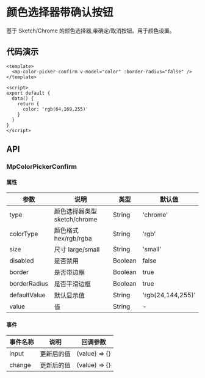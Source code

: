 # 颜色选择器带确认按钮

基于 Sketch/Chrome 的颜色选择器,带确定/取消按钮。用于颜色设置。

## 代码演示

```vue
<template>
  <mp-color-picker-confirm v-model="color" :border-radius="false" />
</template>

<script>
export default {
  data() {
    return {
      color: 'rgb(64,169,255)'
    }
  }
}
</script>
```

## API

### MpColorPickerConfirm

#### 属性

| 参数         | 说明                         | 类型    | 默认值            |
| ------------ | ---------------------------- | ------- | ----------------- |
| type         | 颜色选择器类型 sketch/chrome | String  | 'chrome'          |
| colorType    | 颜色格式 hex/rgb/rgba        | String  | 'rgb'             |
| size         | 尺寸 large/small             | String  | 'small'           |
| disabled     | 是否禁用                     | Boolean | false             |
| border       | 是否带边框                   | Boolean | true              |
| borderRadius | 是否平滑边框                 | Boolean | true              |
| defaultValue | 默认显示值                   | String  | 'rgb(24,144,255)' |
| value        | 值                           | String  | -                 |

#### 事件

| 事件名称 | 说明       | 回调参数      |
| -------- | ---------- | ------------- |
| input    | 更新后的值 | (value) => {} |
| change   | 更新后的值 | (value) => {} |
